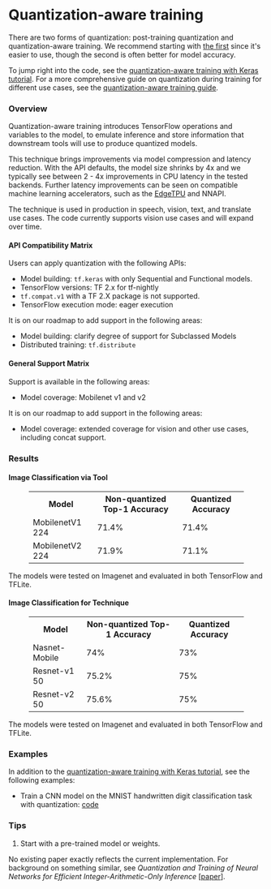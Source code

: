 # Quantization-aware training

There are two forms of quantization: post-training quantization and
quantization-aware training. We recommend starting with [the first](index.md)
since it's easier to use, though the second is often better for model accuracy.

To jump right into the code, see the
[quantization-aware training with Keras tutorial](quantization_aware_training.ipynb).
For a more comprehensive guide on quantization during training for different use
cases, see the
[quantization-aware training guide](quantization_aware_training_guide.md).

### Overview

Quantization-aware training introduces TensorFlow operations and variables to
the model, to emulate inference and store information that downstream tools will
use to produce quantized models.

This technique brings improvements via model compression and latency reduction.
With the API defaults, the model size shrinks by 4x and we typically see between
2 - 4x improvements in CPU latency in the tested backends. Further latency
improvements can be seen on compatible machine learning accelerators, such
as the [EdgeTPU](https://coral.ai/docs/edgetpu/benchmarks/) and NNAPI.

The technique is used in production in speech, vision, text, and translate use
cases. The code currently supports vision use cases and will expand over time.

#### API Compatibility Matrix

Users can apply quantization with the following APIs:

*  Model building: `tf.keras` with only Sequential and Functional models.
*  TensorFlow versions: TF 2.x for tf-nightly
  *  `tf.compat.v1` with a TF 2.X package is not supported.
*  TensorFlow execution mode: eager execution

It is on our roadmap to add support in the following areas:

<!-- TODO: file Github issues. -->
*  Model building: clarify degree of support for Subclassed Models
*  Distributed training: `tf.distribute`

#### General Support Matrix

Support is available in the following areas:

*  Model coverage: Mobilenet v1 and v2

It is on our roadmap to add support in the following areas:

<!-- TODO: file Github issue. -->
*  Model coverage: extended coverage for vision and other use cases,
including concat support.

### Results

#### Image Classification via Tool

<!-- TODO: update Mobilenet v1 numbers if new and old experiments have varying
results -->

<figure>
  <table>
    <tr>
      <th>Model</th>
      <th>Non-quantized Top-1 Accuracy </th>
      <th>Quantized Accuracy </th>
    </tr>
    <tr>
      <td>MobilenetV1 224</td>
      <td>71.4%</td>
      <td>71.4%</td>
    </tr>
    <tr>
      <td>MobilenetV2 224</td>
      <td>71.9%</td>
      <td>71.1%</td>
    </tr>
 </table>
</figure>

The models were tested on Imagenet and evaluated in both TensorFlow and TFLite.

#### Image Classification for Technique

<figure>
  <table>
    <tr>
      <th>Model</th>
      <th>Non-quantized Top-1 Accuracy </th>
      <th>Quantized Accuracy </th>
    <tr>
      <td>Nasnet-Mobile</td>
      <td>74%</td>
      <td>73%</td>
    </tr>
    <tr>
      <td>Resnet-v1 50</td>
      <td>75.2%</td>
      <td>75%</td>
    </tr>
    <tr>
      <td>Resnet-v2 50</td>
      <td>75.6%</td>
      <td>75%</td>
    </tr>
 </table>
</figure>

The models were tested on Imagenet and evaluated in both TensorFlow and TFLite.

### Examples

In addition to the
[quantization-aware training with Keras tutorial](quantization_with_keras.ipynb),
see the following examples:

*   Train a CNN model on the MNIST handwritten digit classification task with
    quantization:
    [code](https://github.com/tensorflow/model-optimization/blob/master/tensorflow_model_optimization/python/examples/quantization/keras/mnist_cnn.py)

### Tips

1.  Start with a pre-trained model or weights.

No existing paper exactly reflects the current implementation. For background on
something similar, see *Quantization and Training of Neural Networks for
Efficient Integer-Arithmetic-Only Inference*
[[paper](https://arxiv.org/abs/1712.05877)].
